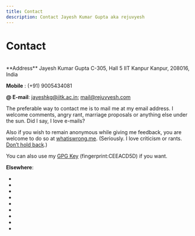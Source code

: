 ```yaml
---
title: Contact
description: Contact Jayesh Kumar Gupta aka rejuvyesh
---
```


Contact
=======

</br>
<span class="icon-envelop" aria-hidden="true" style="color:#005580;"></span> **Address**   
Jayesh Kumar Gupta   
C-305, Hall 5   
IIT Kanpur   
Kanpur, 208016, India


<span class="icon-mobile" aria-hidden="true" style="color:#005580;"></span>**Mobile** : (+91)    9005434081

**@ E-mail**:
<jayeshkg@iitk.ac.in>; <mail@rejuvyesh.com>

The preferable way to contact me is to mail me at my email address. I welcome comments, angry rant, marriage proposals or anything else under the sun. Did I say, I love e-mails?

Also if you wish to remain anonymous while giving me feedback, you are welcome to do so at [whatiswrong.me](http://whatiswrongwith.me/rejuvyesh). (Seriously. I love criticism or rants. [Don’t hold back](http://web.archive.org/web/20130426112421/http://sl4.org/crocker.html).)

You can also use my [GPG Key](/rejuvyesh.key) (fingerprint:CEEACD5D) if you want.

**Elsewhere**:

<ul class="social">
<li><a href="https://plus.google.com/105860864855598040575/posts" title="Google Plus"aria-hidden="true" class="icon-google-plus" style="color:#d64937;"></a></li>
<li><a href="https://www.facebook.com/jayesh.k.gupta" title="Facebook"aria-hidden="true" class="icon-facebook" style="color:#3b5997;"></a></li>
<li><a href="https://twitter.com/rejuvyesh" title="Twitter" aria-hidden="true" class="icon-twitter" style="color:#41b7d8;"></a></li>
<li><a href="https://www.youtube.com/channel/UCaaAgWuJvm3xS_G3SRoNEBA" title="Youtube" aria-hidden="true" class="icon-youtube" style="color:#c4302b;"></a></li>
<li><a href="https://github.com/rejuvyesh" title="Github" aria-hidden="true" class="icon-github" style="color:#171515;"></a></li>
<li><a href="http://www.last.fm/user/rejuvyesh" title="Last.FM" aria-hidden="true" class="icon-lastfm" style="color:#c3000d;"></a></li>
<li><a href="http://in.linkedin.com/pub/jayesh-kumar-gupta/46/6ba/1b8" title="Linkedin" aria-hidden="true" class="icon-linkedin" style="color:#0073b2;"></a></li>
<li><a href="https://secure.flickr.com/photos/rejuvyesh/" title="Flickr" aria-hidden="true" class="icon-flickr" style="color:#ff0084;"></a></li>
<li><a href="http://www.goodreads.com/rejuvyesh" title="Goodreads" aria-hidden="true" class="icon-books" style="color:#382110;"></a></li>
</ul>
